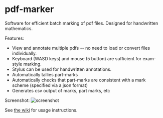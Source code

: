 # pdf-marker

Software for efficient batch marking of pdf files. Designed for handwritten mathematics.

Features:
- View and annotate multiple pdfs -- no need to load or convert files individually.  
- Keyboard (WASD keys) and mouse (5 button) are sufficient for exam-style marking.
- Stylus can be used for handwritten annotations.
- Automatically tallies part-marks 
- Automatically checks that part-marks are consistent with a mark scheme (specified via a json format) 
- Generates csv output of marks, part marks, etc

Screenshot:
![screenshot](https://user-images.githubusercontent.com/14160941/94352010-8c3e9b00-0057-11eb-8acc-48d1dad72b9e.png)

See [the wiki](https://github.com/nicfreeman1209/pdf-marker/wiki) for usage instructions.

